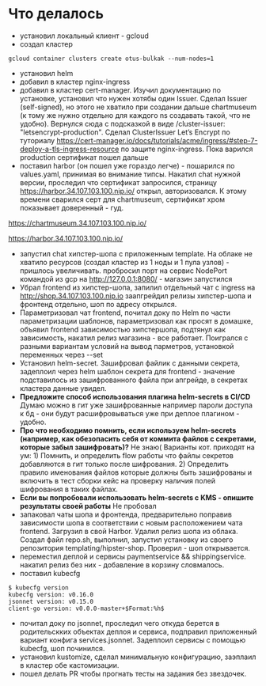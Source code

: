 # Что делалось

 - установил локальный клиент  - gcloud
 - создал кластер
```
gcloud container clusters create otus-bulkak --num-nodes=1
```
 - установил helm
 - добавил в кластер nginx-ingress 
 - добавил в кластер cert-manager. Изучил документацию по установке, установил что нужен хотябы один Issuer. Сделал Issuer (self-signed), но этого не хватило при создании дальше chartmuseum (к тому же нужно отдельно для каждого ns создавать такой, что не удобно). Вернулся сюда с подсказкой в виде /cluster-issuer: "letsencrypt-production". Сделал ClusterIssuer Let’s Encrypt по туториалу https://cert-manager.io/docs/tutorials/acme/ingress/#step-7-deploy-a-tls-ingress-resource по защите nginx-ingress. Пока варился production сертификат пошел дальше
 - поставил harbor (он пошел уже гораздо легче) - пошарился по values.yaml, принимая во внимание типсы. Накатил chat нужной версии, проследил что сертификат запросился, страницу https://harbor.34.107.103.100.nip.io/ открыл, авторизовался. К этому времени сварился серт для chartmuseum, сертификат хром показывает доверенный - гуд.

https://chartmuseum.34.107.103.100.nip.io/


https://harbor.34.107.103.100.nip.io/

 - запустил chat хипстер-шопа с приложенным template. На облаке не хватило ресурсов (создал кластер из 1 ноды и 1 пула узлов) - 
 пришлось увеличивать. пробросил порт на сервис NodePort командой из gcp на http://127.0.0.1:8080/ - магазин запустился
 - Убрал frontend из хипстер-шопа, запилил отдельный чат с ingress на http://shop.34.107.103.100.nip.io заапгрейдил релизы 
 хипстер-шопа и фронтенд отдельно, шоп по адресу открылся.
 - Параметризовал чат frontend, почитал доку по Helm по части параметризации шаблонов, параметризовал как просят в домашке, 
 объявил frontend зависимостью хипстершопа, подтянул как зависимость, накатил релиз магазина - все работает.
  Поигрался с разными вариантам условий на вывод парметров, установкой переменных через --set
  - Установил helm-secret. Зашифровал файлик с данными секрета, задеплоил через helm шаблон секрета для frontend  - 
  значение подставилось из зашифрованного файла при апгрейде, в секретах кластера данные увидел.
  -  **Предложите способ использования плагина helm-secrets в CI/CD** Думаю можно в гит уже зашифрованные например пароли 
  доступа к бд - они будут расшифровываться уже при деплое плагином - удобно.
  - **Про что необходимо помнить, если используем helm-secrets (например,
как обезопасить себя от коммита файлов с секретами, которые забыл
зашифровать)?**  Не знаю( Варианты кот. приходят на ум: 1) Помнить, и определить flow работы что файлы секретов добавляются 
в гит только после шифрования. 2) Определить правило именования файлов которые должны быть зашифрованы и включить в тест 
сборки кейс на проверку наличия полей шифрования в таких файлах.
 - **Если вы попробовали использовать helm-secrets с KMS - опишите
результаты своей работы** Не пробовал
 - запаковал чаты шопа и фронтенда, предварительно поправив зависимости шопа в соответствии с новым расположением чата 
 frontend. Загрузил в свой Harbor. Удалил релиз шопа из облака. Создал файл repo.sh, выполнил, запустил установку из
  своего репозитория templating/hipster-shop. Проверил  - шоп открывается.
  - переместил деплой и сервисы  paymentservice && shippingservice. накатил релиз без них - добавление в корзину словмалось.
  - поставил kubecfg
```
$ kubecfg version
kubecfg version: v0.16.0
jsonnet version: v0.15.0
client-go version: v0.0.0-master+$Format:%h$
```
 - почитал доку по jsonnet, проследил чего откуда берется в родительскких объектах деплоя и сервиса, подправил
  приложенный вариант конфига services.jsonnet. Задеплоил сервисы с помощью kubecfg, шоп починился.
 - установил kustomize, сделал минимальную конфигурацию, заэплаил в кластер обе кастомизации.
 - пошел делать PR чтобы прогнать тесты на задания без звездочек.
  
  
 


